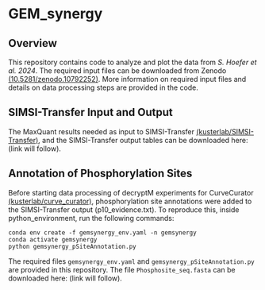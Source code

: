# GEM_synergy
## Overview
This repository contains code to analyze and plot the data from *S. Hoefer et al. 2024*. The required input files can be downloaded from Zenodo [(10.5281/zenodo.10792252)](https://zenodo.org/records/10792252). More information on required input files and details on data processing steps are provided in the code. 
## SIMSI-Transfer Input and Output
The MaxQuant results needed as input to SIMSI-Transfer [(kusterlab/SIMSI-Transfer)](https://github.com/kusterlab/SIMSI-Transfer), and the SIMSI-Transfer output tables can be downloaded here: (link will follow). 
## Annotation of Phosphorylation Sites
Before starting data processing of decryptM experiments for CurveCurator [(kusterlab/curve_curator)](https://github.com/kusterlab/curve_curator), phosphorylation site annotations were added to the SIMSI-Transfer output (p10_evidence.txt). To reproduce this, inside python_environment, run the following commands:
```shell
conda env create -f gemsynergy_env.yaml -n gemsynergy
conda activate gemsynergy
python gemsynergy_pSiteAnnotation.py
```
The required files `gemsynergy_env.yaml` and `gemsynergy_pSiteAnnotation.py` are provided in this repository. The file `Phosphosite_seq.fasta` can be downloaded here: (link will follow).

